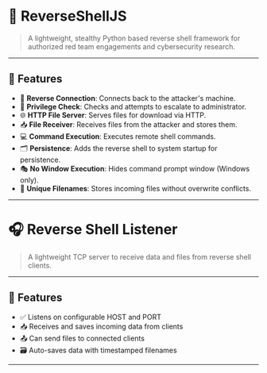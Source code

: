 # 🐚 ReverseShellJS

> A lightweight, stealthy Python  based reverse shell framework for authorized red team engagements and cybersecurity research.

---

## 🚀 Features

- 📡 **Reverse Connection**: Connects back to the attacker's machine.
- 🔐 **Privilege Check**: Checks and attempts to escalate to administrator.
- 🌐 **HTTP File Server**: Serves files for download via HTTP.
- 📥 **File Receiver**: Receives files from the attacker and stores them.
- 💻 **Command Execution**: Executes remote shell commands.
- 🗂️ **Persistence**: Adds the reverse shell to system startup for persistence.
- 🎭 **No Window Execution**: Hides command prompt window (Windows only).
- 🧠 **Unique Filenames**: Stores incoming files without overwrite conflicts.

---


# 🎧 Reverse Shell Listener

> A lightweight TCP server to receive data and files from reverse shell clients.

---

## 🚀 Features

- ✅ Listens on configurable HOST and PORT
- 📥 Receives and saves incoming data from clients
- 📤 Can send files to connected clients
- 🗃️ Auto-saves data with timestamped filenames

---
